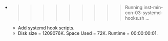 * >>>>>>>>> Running inst-min-con-03-systemd-hooks.sh ...
  * Add systemd hook scripts.
  * Disk size = 1209076K. Space Used = 72K. Runtime = 00:00:00:01.
